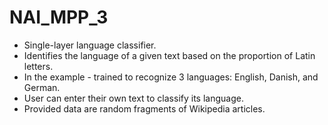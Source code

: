 # NAI_MPP_3

- Single-layer language classifier.
- Identifies the language of a given text based on the proportion of Latin letters.
- In the example - trained to recognize 3 languages: English, Danish, and German.
- User can enter their own text to classify its language.
- Provided data are random fragments of Wikipedia articles.